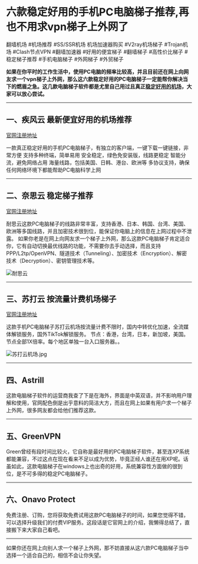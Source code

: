 # 六款稳定好用的手机PC电脑梯子推荐,再也不用求vpn梯子上外网了

翻墙机场 #机场推荐 #SS/SSR机场 机场加速器购买 #V2ray机场梯子 #Trojan机场 #Clash节点VPN #翻墙加速器 #好用的便宜梯子 #翻墙梯子 #高性价比梯子 #稳定梯子推荐 #手机电脑梯子 #外网梯子 #外贸梯子

**如果在你平时的工作生活中，使用PC电脑的频率比较高，并且目前还在网上向网友求一个vpn梯子上外网，那么这六款稳定好用的PC电脑梯子一定能帮你解决当下的燃眉之急。这几款电脑梯子软件都是尤里自己用过且真正[稳定好用的机场](https://reactchina.sxlcdn.com/t/topic/40279)，大家可以放心尝试。**



-----
## 一、疾风云 最新便宜好用的机场推荐
[官网注册地址](https://go.51tz.cc/jfcloud)

一款真正稳定好用的手机PC电脑梯子，有独立的客户端，一键下载一键链接，非常方便
支持多种终端，简单易用
安全稳定，绿色免安装版，线路更稳定
智能分流，避免网络占用
海量线路，包括美国、日韩、港台、欧洲等
多协议支持，确保任何网络环境下都能帮助PC电脑科学上网

-----
## 二、奈思云 稳定梯子推荐
[官网注册地址](https://go.51tz.cc/nicecloud)

耐思云这款PC电脑梯子的线路非常丰富，支持香港、日本、韩国、台湾、美国、欧洲等多国线路，并且加密技术很到位，能保证你电脑上的信息在上网过程中不泄露。
如果你老是在网上向网友求一个梯子上外网，那么这款PC电脑梯子肯定适合你，它有自动切换最优线路的功能，不需要你去手动选择，而且支持PPP/L2tp/OpenVPN、隧道技术（Tunneling）、加密技术（Encryption）、解密技术（Decryption）、密钥管理技术等。

![耐思云](https://github.com/VPN-Best/tizi-cn1/assets/148308996/b90024b0-3255-45b7-97f1-b05ba776e8f6)

-----

## 三、苏打云 按流量计费机场梯子
[官网注册地址](https://go.51tz.cc/sodacloud)

这款手机PC电脑梯子苏打云机场按流量计费不限时，国内中转优化加速，全流媒体解锁服务，国外TikTok解锁服务。
节点：香港，台湾，日本，新加坡，美国。节点全部1X倍率。每个地区单独一台入口服务器。。

![苏打云机场.jpg](https://s2.loli.net/2024/02/20/ywae2U3rYLPuOZR.jpg)

-----

## 四、Astrill
这款电脑梯子软件的运营商我查了下是在海外，界面是中英双语，并不影响用户理解和使用，官网配色倒是出乎意料的简洁大方，而且在网上如果有用户求一个梯子上外网，很多网友都会给他们推荐这款。

-----

## 五、GreenVPN
Green曾经有段时间比较火，它自称是最好用的PC电脑梯子软件，甚至连XP系统都能兼容，不过这点在现在看来不足以成为优势，毕竟正经人谁还在用XP呢。话虽如此，这款电脑梯子在windows上也出奇的好用，系统兼容性方面做的很到位，是不可多得的稳定PC电脑梯子。

-----

## 六、Onavo Protect
免费注册、订购，您将获取免费试用这款PC电脑梯子的时间，如果您觉得不错，可以选择升级我们的付费VIP服务。这段话是它官网上的介绍，我懒得总结了，直接搬下来大家自己看吧。

-----

如果你还在网上向别人求一个梯子上外网，那不妨直接从这六款PC电脑梯子当中选择一个适合自己的，相信不会让你失望。

